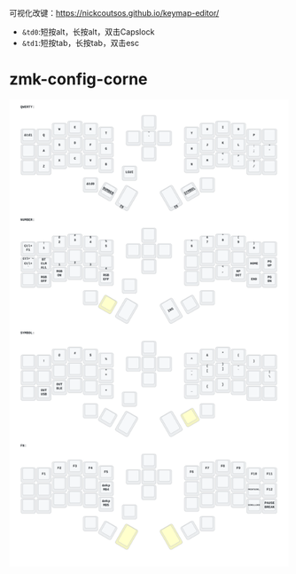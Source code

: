 可视化改键：https://nickcoutsos.github.io/keymap-editor/

- `&td0`:短按alt，长按alt，双击Capslock
- `&td1`:短按tab，长按tab，双击esc

# zmk-config-corne


<img src="keymap-drawer/corne.svg" >

